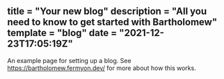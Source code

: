 title = "Your new blog"
description = "All you need to know to get started with Bartholomew"
template = "blog"
date = "2021-12-23T17:05:19Z"
---
An example page for setting up a blog.  See https://bartholomew.fermyon.dev/ for more about how this works.
